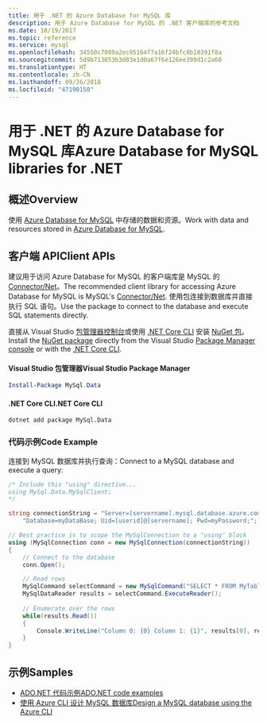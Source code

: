 ```yaml
---
title: 用于 .NET 的 Azure Database for MySQL 库
description: 用于 Azure Database for MySQL 的 .NET 客户端库的参考文档
ms.date: 10/19/2017
ms.topic: reference
ms.service: mysql
ms.openlocfilehash: 34550c7089a2ec05164f7a16f24bfc8b18391f8a
ms.sourcegitcommit: 5d9b713653b3d03e1d0a67f6e126ee399d1c2a60
ms.translationtype: HT
ms.contentlocale: zh-CN
ms.lasthandoff: 09/26/2018
ms.locfileid: "47190150"
---
```

# <a name="azure-database-for-mysql-libraries-for-net"></a><span data-ttu-id="df2c3-103">用于 .NET 的 Azure Database for MySQL 库</span><span class="sxs-lookup"><span data-stu-id="df2c3-103">Azure Database for MySQL libraries for .NET</span></span>

## <a name="overview"></a><span data-ttu-id="df2c3-104">概述</span><span class="sxs-lookup"><span data-stu-id="df2c3-104">Overview</span></span>

<span data-ttu-id="df2c3-105">使用 [Azure Database for MySQL](/azure/mysql/overview) 中存储的数据和资源。</span><span class="sxs-lookup"><span data-stu-id="df2c3-105">Work with data and resources stored in [Azure Database for MySQL](/azure/mysql/overview).</span></span>

## <a name="client-apis"></a><span data-ttu-id="df2c3-106">客户端 API</span><span class="sxs-lookup"><span data-stu-id="df2c3-106">Client APIs</span></span>

<span data-ttu-id="df2c3-107">建议用于访问 Azure Database for MySQL 的客户端库是 MySQL 的 [Connector/Net](https://dev.mysql.com/doc/connector-net/en)。</span><span class="sxs-lookup"><span data-stu-id="df2c3-107">The recommended client library for accessing Azure Database for MySQL is MySQL's [Connector/Net](https://dev.mysql.com/doc/connector-net/en).</span></span> <span data-ttu-id="df2c3-108">使用包连接到数据库并直接执行 SQL 语句。</span><span class="sxs-lookup"><span data-stu-id="df2c3-108">Use the package to connect to the database and execute SQL statements directly.</span></span> 

<span data-ttu-id="df2c3-109">直接从 Visual Studio [包管理器控制台][PackageManager]或使用 [.NET Core CLI][DotNetCLI] 安装 [NuGet 包](https://www.nuget.org/packages/MySql.Data)。</span><span class="sxs-lookup"><span data-stu-id="df2c3-109">Install the [NuGet package](https://www.nuget.org/packages/MySql.Data) directly from the Visual Studio [Package Manager console][PackageManager] or with the [.NET Core CLI][DotNetCLI].</span></span>

#### <a name="visual-studio-package-manager"></a><span data-ttu-id="df2c3-110">Visual Studio 包管理器</span><span class="sxs-lookup"><span data-stu-id="df2c3-110">Visual Studio Package Manager</span></span>

```powershell
Install-Package MySql.Data
```

#### <a name="net-core-cli"></a><span data-ttu-id="df2c3-111">.NET Core CLI</span><span class="sxs-lookup"><span data-stu-id="df2c3-111">.NET Core CLI</span></span>

```bash
dotnet add package MySql.Data
```

### <a name="code-example"></a><span data-ttu-id="df2c3-112">代码示例</span><span class="sxs-lookup"><span data-stu-id="df2c3-112">Code Example</span></span>

<span data-ttu-id="df2c3-113">连接到 MySQL 数据库并执行查询：</span><span class="sxs-lookup"><span data-stu-id="df2c3-113">Connect to a MySQL database and execute a query:</span></span>

```csharp
/* Include this "using" directive...
using MySql.Data.MySqlClient;
*/

string connectionString = "Server=[servername].mysql.database.azure.com; " +
    "Database=myDataBase; Uid=[userid]@[servername]; Pwd=myPassword;";

// Best practice is to scope the MySqlConnection to a "using" block
using (MySqlConnection conn = new MySqlConnection(connectionString))
{
    // Connect to the database
    conn.Open();

    // Read rows
    MySqlCommand selectCommand = new MySqlCommand("SELECT * FROM MyTable", conn);
    MySqlDataReader results = selectCommand.ExecuteReader();
    
    // Enumerate over the rows
    while(results.Read())
    {
        Console.WriteLine("Column 0: {0} Column 1: {1}", results[0], results[1]);
    }
}
```

## <a name="samples"></a><span data-ttu-id="df2c3-114">示例</span><span class="sxs-lookup"><span data-stu-id="df2c3-114">Samples</span></span>

- [<span data-ttu-id="df2c3-115">ADO.NET 代码示例</span><span class="sxs-lookup"><span data-stu-id="df2c3-115">ADO.NET code examples</span></span>](/dotnet/framework/data/adonet/ado-net-code-examples)
- [<span data-ttu-id="df2c3-116">使用 Azure CLI 设计 MySQL 数据库</span><span class="sxs-lookup"><span data-stu-id="df2c3-116">Design a MySQL database using the Azure CLI</span></span>](https://docs.microsoft.com/azure/mysql/tutorial-design-database-using-cli) 

[PackageManager]: https://docs.microsoft.com/nuget/tools/package-manager-console
[DotNetCLI]: https://docs.microsoft.com/dotnet/core/tools/dotnet-add-package
